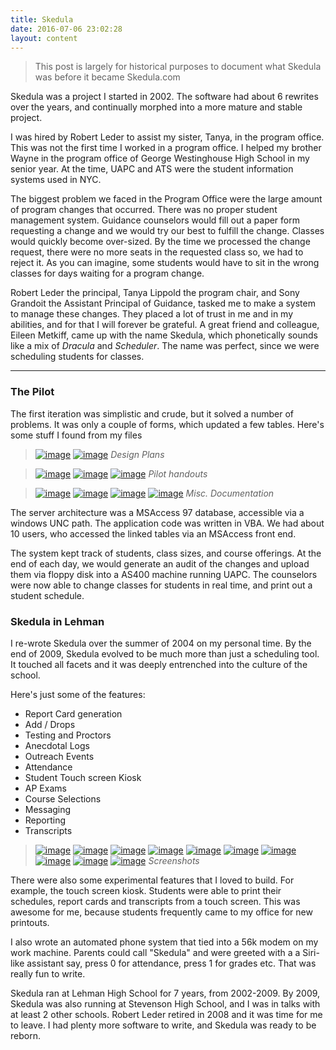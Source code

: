 ```yaml
---
title: Skedula
date: 2016-07-06 23:02:28
layout: content
---
```


> This post is largely for historical purposes to document what Skedula was before it became Skedula.com

Skedula was a project I started in 2002. The software had about 6 rewrites over the years, and continually morphed into a more mature and stable project. 

I was hired by Robert Leder to assist my sister, Tanya, in the program office. This was not the first time I worked in a program office. I helped my brother Wayne in the program office of George Westinghouse High School in my senior year.  At the time, UAPC and ATS were the student information systems used in NYC. 

The biggest problem we faced in the Program Office were the large amount of program changes that occurred. There was no proper student management system. Guidance counselors would fill out a paper form requesting a change and we would try our best to fulfill the change. Classes would quickly become over-sized. By the time we processed the change request, there were no more seats in the requested class so, we had to reject it. As you can imagine, some students would have to sit in the wrong classes for days waiting for a program change.

Robert Leder the principal, Tanya Lippold the program chair, and Sony Grandoit the Assistant Principal of Guidance, tasked me to make a system to manage these changes. They placed a lot of trust in me and in my abilities, and for that I will forever be grateful. A great friend and colleague, Eileen Metkiff, came up with the name Skedula, which phonetically sounds like a mix of _Dracula_ and _Scheduler_. The name was perfect, since we were scheduling students for classes. 


--------

### The Pilot

The first iteration was simplistic and crude, but it solved a number of problems. It was only a couple of forms, which updated a few tables. Here's some stuff I found from my files

>[![image](/pub/blog/img/TN_IMG_2543.JPG)](/pub/blog/img/IMG_2543.JPG) [![image](/pub/blog/img/TN_IMG_2544.JPG)](/pub/blog/img/IMG_2544.JPG) 
> _Design Plans_

>[![image](/pub/blog/img/TN_IMG_2548.JPG)](/pub/blog/img/IMG_2548.JPG) [![image](/pub/blog/img/TN_IMG_2549.JPG)](/pub/blog/img/IMG_2549.JPG) [![image](/pub/blog/img/TN_IMG_2547.JPG)](/pub/blog/img/IMG_2547.JPG)
> _Pilot handouts_ 

>[![image](/pub/blog/img/TN_IMG_2545.JPG)](/pub/blog/img/IMG_2545.JPG) [![image](/pub/blog/img/TN_IMG_2546.JPG)](/pub/blog/img/IMG_2546.JPG) [![image](/pub/blog/img/TN_IMG_2550.JPG)](/pub/blog/img/IMG_2550.JPG) [![image](/pub/blog/img/TN_IMG_2551.JPG)](/pub/blog/img/IMG_2551.JPG) 
> _Misc. Documentation_

The server architecture was a MSAccess 97 database, accessible via a windows UNC path. The application code was written in VBA. We had about 10 users, who accessed the linked tables via an MSAccess front end. 

The system kept track of students, class sizes, and course offerings. At the end of each day, we would generate an audit of the changes and upload them via floppy disk into a AS400 machine running UAPC. The counselors were now able to change classes for students in real time, and print out a student schedule. 

### Skedula in Lehman

I re-wrote Skedula over the summer of 2004 on my personal time. By the end of 2009, Skedula evolved to be much more than just a scheduling tool. It touched all facets and it was deeply entrenched into the culture of the school. 

Here's just some of the features:

 - Report Card generation
 - Add / Drops
 - Testing and Proctors
 - Anecdotal Logs
 - Outreach Events
 - Attendance
 - Student Touch screen Kiosk
 - AP Exams
 - Course Selections
 - Messaging
 - Reporting
 - Transcripts

 >[![image](/pub/blog/img/TN_skd_00003.png)](/pub/blog/img/skd_00003.png) [![image](/pub/blog/img/TN_skd_00006.png)](/pub/blog/img/skd_00006.png) [![image](/pub/blog/img/TN_skd_00010.png)](/pub/blog/img/skd_00010.png) [![image](/pub/blog/img/TN_skd_00012.png)](/pub/blog/img/skd_00012.png) [![image](/pub/blog/img/TN_skd_00014.png)](/pub/blog/img/skd_00014.png) [![image](/pub/blog/img/TN_skd_00015.png)](/pub/blog/img/skd_00015.png) [![image](/pub/blog/img/TN_skd_00016.png)](/pub/blog/img/skd_00016.png) [![image](/pub/blog/img/TN_skd_00017.png)](/pub/blog/img/skd_00017.png) [![image](/pub/blog/img/TN_skd_00018.png)](/pub/blog/img/skd_00018.png) [![image](/pub/blog/img/TN_skd_00019.png)](/pub/blog/img/skd_00019.png) 
> _Screenshots_

There were also some experimental features that I loved to build. For example, the touch screen kiosk. Students were able to print their schedules, report cards and transcripts from a touch screen. This was awesome for me, because students frequently came to my office for new printouts. 

I also wrote an automated phone system that tied into a 56k modem on my work machine. Parents could call "Skedula" and were greeted with a a Siri-like assistant say, press 0 for attendance, press 1 for grades etc. That was really fun to write.

Skedula ran at Lehman High School for 7 years, from 2002-2009. By 2009, Skedula was also running at Stevenson High School, and I was in talks with at least 2 other schools. Robert Leder retired in 2008 and it was time for me to leave. I had plenty more software to write, and Skedula was ready to be reborn.
